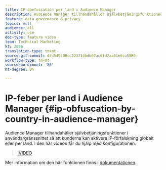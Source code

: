 ```yaml
---
title: IP-obefuscation per land i Audience Manager
description: Audience Manager tillhandahåller självbetjäningsfunktioner i användargränssnittet så att kunderna kan aktivera IP-förfalskning globalt eller per land. I den här videon får du hjälp med konfigurationen.
feature: data governance & privacy
topics: null
audience: all
activity: use
doc-type: feature video
team: Technical Marketing
kt: 2866
translation-type: tm+mt
source-git-commit: dfd549508cc223714bdb07ac6fd2aa31e6ca5586
workflow-type: tm+mt
source-wordcount: '86'
ht-degree: 0%

---
```



# IP-feber per land i Audience Manager {#ip-obfuscation-by-country-in-audience-manager}

Audience Manager tillhandahåller självbetjäningsfunktioner i användargränssnittet så att kunderna kan aktivera IP-förfalskning globalt eller per land. I den här videon får du hjälp med konfigurationen.

>[!VIDEO](https://video.tv.adobe.com/v/27218/?quality=9)

Mer information om den här funktionen finns i [dokumentationen](https://experiencecloud.adobe.com/resources/help/en_US/aam/ip-obfuscation.html).
